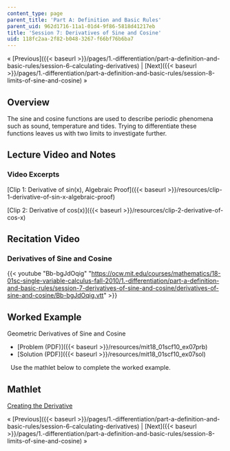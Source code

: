 ```yaml
---
content_type: page
parent_title: 'Part A: Definition and Basic Rules'
parent_uid: 962d1716-11a1-01d4-9f86-5818d41217eb
title: 'Session 7: Derivatives of Sine and Cosine'
uid: 118fc2aa-2f82-b048-3267-f66bf76b6ba7
---
```


« [Previous]({{< baseurl >}}/pages/1.-differentiation/part-a-definition-and-basic-rules/session-6-calculating-derivatives) | [Next]({{< baseurl >}}/pages/1.-differentiation/part-a-definition-and-basic-rules/session-8-limits-of-sine-and-cosine) »

Overview
--------

The sine and cosine functions are used to describe periodic phenomena such as sound, temperature and tides. Trying to differentiate these functions leaves us with two limits to investigate further.

Lecture Video and Notes
-----------------------

### Video Excerpts

[Clip 1: Derivative of sin(x), Algebraic Proof]({{< baseurl >}}/resources/clip-1-derivative-of-sin-x-algebraic-proof)

[Clip 2: Derivative of cos(x)]({{< baseurl >}}/resources/clip-2-derivative-of-cos-x)

Recitation Video
----------------

### Derivatives of Sine and Cosine

{{< youtube "Bb-bgJdOqig" "https://ocw.mit.edu/courses/mathematics/18-01sc-single-variable-calculus-fall-2010/1.-differentiation/part-a-definition-and-basic-rules/session-7-derivatives-of-sine-and-cosine/derivatives-of-sine-and-cosine/Bb-bgJdOqig.vtt" >}}

Worked Example
--------------

Geometric Derivatives of Sine and Cosine

*   [Problem (PDF)]({{< baseurl >}}/resources/mit18_01scf10_ex07prb)
*   [Solution (PDF)]({{< baseurl >}}/resources/mit18_01scf10_ex07sol)

  Use the mathlet below to complete the worked example.

Mathlet
-------

[Creating the Derivative](/ans7870/18/18.01SC/f10/mathlets/creatingDerivative.html "Open in a new window.")

« [Previous]({{< baseurl >}}/pages/1.-differentiation/part-a-definition-and-basic-rules/session-6-calculating-derivatives) | [Next]({{< baseurl >}}/pages/1.-differentiation/part-a-definition-and-basic-rules/session-8-limits-of-sine-and-cosine) »